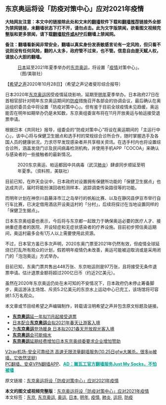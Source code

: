  <h2>东京奥运将设「防疫对策中心」应对2021年疫情</h2> <p class="notice"><b>大陆网友注意：本文中的链接除此处和文末的<a href="https://github.com/bannedbook/fanqiang" >翻墙</a>软件下载和<a href="https://github.com/killgcd/justmysocks/blob/master/README.md">翻墙推荐</a>链接外全部为禁网链接，未翻墙状态下打不开，请勿点击。此为文字版禁闻，欲看图文视频完整版和更多禁闻，请下载<a href="https://github.com/bannedbook/fanqiang">翻墙软件或APP</a>后翻墙上禁闻网。</p><p>备注：翻墙看新闻非常安全，翻墙以真实身份发表敏感言论有一定风险，但只看不说则没有任何风险，翻的人太多，政府管不过来，也不管。信息自由是天赋人权，请放心大胆的翻墙。</b></p>  <div class="entry"> <figure><figcaption><a href="https://www.bannedbook.org/bnews/tag/%e6%97%a5%e6%9c%ac/" class="st_tag internal_tag" rel="tag" title="标签 日本 下的日志">日本</a>延至2021年夏季举办的<a href="https://www.bannedbook.org/bnews/tag/%e4%b8%9c%e4%ba%ac/" class="st_tag internal_tag" rel="tag" title="标签 东京 下的日志">东京</a><a href="https://www.bannedbook.org/bnews/tag/%e5%a5%a5%e8%bf%90/" class="st_tag internal_tag" rel="tag" title="标签 奥运 下的日志">奥运</a>，将设置「<a href="https://www.bannedbook.org/bnews/tag/%E7%96%AB%E6%83%85/" class="st_tag internal_tag" rel="tag" title="标签 疫情 下的日志">疫情</a>对策中心」。（图/美联社）</figcaption></figure> <p>【<span class='wp_keywordlink_affiliate'><a href="https://www.soundofhope.org" title="希望之声" target="_blank">希望之声</a></span>2020年10月28日】（希望之声记者斐珍综合报导）</p> <p>日本2020年<a href="https://www.bannedbook.org/bnews/tag/%e4%b8%9c%e4%ba%ac%e5%a5%a5%e8%bf%90/" class="st_tag internal_tag" rel="tag" title="标签 东京奥运 下的日志">东京奥运</a>因受疫情延烧影响，延期至<a href="https://www.bannedbook.org/bnews/tag/%E6%98%8E%E5%B9%B4/" class="st_tag internal_tag" rel="tag" title="标签 明年 下的日志">明年</a>夏季举办。日本政府27日在首相官邸针对明年东京奥运期间的<a href="https://www.bannedbook.org/bnews/tag/%E9%98%B2%E7%96%AB/" class="st_tag internal_tag" rel="tag" title="标签 防疫 下的日志">防疫</a>措施召开各部会的协调会议，最后确认在奥运组织委员会中将设置「防疫对策中心」。但有鉴于目前全球疫情未见趋缓，奥运能否在明年如期举办仍是未知数，东京奥组委宣布将在11月开放奥运与帕运接受退票申请。</p> <p>根据日本《共同社》报导，组委会的“防疫对策中心”将设在奥运期间的「主运行中心」，该中心将与保健卫生据点和选手村的常规综合诊所合作，随时掌握选手及各国人员的健康状况，力求尽早发现感染者并共享相关资讯。在选手村内也将设置综合诊所，涵盖发烧门诊及民间病毒检测机构，并使用手机APP「COCOA」来确认与感染者的一些接触者的最新情况。</p>  <figure><figcaption>2020东京奥运、帕运都因中共病毒（武汉<a href="https://www.bannedbook.org/bnews/tag/%e8%82%ba%e7%82%8e/" class="st_tag internal_tag" rel="tag" title="标签 肺炎 下的日志">肺炎</a>）肆虐同步顺延至明年夏季。（资料照，美联社）</figcaption></figure> <p>目前已知，在昨天会议中，日本政府对设置拥有保健所功能的「保健卫生据点」也达成共识，届时将能扮演回收检测样本、追踪调查传染路径等的功能。</p> <p>而明年计划在神奈川县藤泽市江之岛举行的帆船比赛、以及在静冈县伊豆市举行自行车比赛，已决定借用酒店开设奥运村的「分村」，后续将探讨在当地设置同样的「保健卫生据点」。</p> <p>日本东京奥组委也表示，今后将与东京都一起致力于确保奥运必要的医疗人才、接纳重症患者的医院、开设轻症和无症状感染者的疗养设施。目前初步预估奥运期间，奥运村最多会有1万人以上需要使用此资源。</p>  <p>不过，日本官方虽已多次声明，2020东奥门票至2021年仍然有效，但疫情全球延烧已打乱所有观众的计划，假若明年疫情仍未改善，奥运可能被迫取消或是采用闭门的「泡泡奥运」方式举办。</p> <p>目前已知，东奥门票共售出448万张、东京帕运则是97万张，且将接受无条件退票申请。估计退票金额将超过200亿日币（约近2亿美元）。</p> <p>虽然在2020年东京奥运仍处在未可知的不安情况下，日本政府仍未停止筹备脚步，奥运游泳主场馆、斥资5.2亿美元的东京水上运动中心已完工，该场馆将可容纳1.5万名观众。</p>  <p>本文章或节目经希望之声编辑制作，转载请注明希望之声并包含原文标题及链接。</p> <ul class='op-related-articles' title='相关阅读'> <li><a href='https://www.bannedbook.org/bnews/baitai/20201024/1419618.html' target='_blank'><b>东京奥运</b>延一年拟11月起接受退票</a></li> <li><a href='https://www.bannedbook.org/bnews/baitai/20201004/1408044.html' target='_blank'>日本配合<b>东京奥运</b>会拟2021年春天让游客入境</a></li> <li><a href='https://www.bannedbook.org/bnews/comments/20201004/1407966.html' target='_blank'>为<b>东京奥运</b>登场暖身 日本拟2021春天开放观光客入境</a></li> <li><a href='https://www.bannedbook.org/bnews/ssgc/20200928/1404250.html' target='_blank'><b>东京奥运</b>会可能缩水</a></li> <li><a href='https://www.bannedbook.org/bnews/baitai/20200722/1364660.html' target='_blank'><b>东京奥运</b>延期经费增加日本东京奥组委要求企业增加赞助</a></li> </ul> <p class="texttj"> <a href="https://www.bannedbook.org/forum23/topic22702.html" target="_blank">V2ray机场-安全可靠经济 高速无限流量翻墙服务(10.25日gfw大屠杀，很多ip被墙，它依然坚挺)</a><br/> <a href="https://github.com/bannedbook/fanqiang/wiki/%E7%A6%81%E9%97%BB%E7%BD%91%E5%AE%89%E5%8D%93%E7%BF%BB%E5%A2%99%E6%96%B0%E9%97%BBAPP" target="_blank">PC翻墙、安卓VPN翻墙APP</a>、<span onclick="window.open('https://github.com/killgcd/justmysocks/blob/master/README.md')" style="font-weight:bold;color:#00A191;cursor:pointer;text-decoration:underline;outline:none">AD：搬瓦工官方翻墙服务Just My Socks，不怕被墙</span></p><p>原文链接：<a class="src_link"  href="https://www.soundofhope.org/post/436729" target="_blank">东京奥运将设「防疫对策中心」应对2021年疫情</a></p><a name='sharetosocial'></a>       <div><b>本文的图文或视频完整版</b>：<a href='https://www.bannedbook.org/bnews/comments/20201028/1421681.html'>东京奥运将设「防疫对策中心」应对2021年疫情</a></div>  </div><!--END ENTRY--> <div class="postfooter"> <div>本文标签：<a href="https://www.bannedbook.org/bnews/tag/%e4%b8%9c%e4%ba%ac/" rel="tag">东京</a>, <a href="https://www.bannedbook.org/bnews/tag/%e4%b8%9c%e4%ba%ac%e5%a5%a5%e8%bf%90/" rel="tag">东京奥运</a>, <a href="https://www.bannedbook.org/bnews/tag/%e5%a5%a5%e8%bf%90/" rel="tag">奥运</a>, <a href="https://www.bannedbook.org/bnews/tag/%e6%97%a5%e6%9c%ac/" rel="tag">日本</a>, <a href="https://www.bannedbook.org/bnews/tag/%E6%98%8E%E5%B9%B4/" rel="tag">明年</a>, <a href="https://www.bannedbook.org/bnews/tag/%E7%96%AB%E6%83%85/" rel="tag">疫情</a>, <a href="https://www.bannedbook.org/bnews/tag/%e8%82%ba%e7%82%8e/" rel="tag">肺炎</a>, <a href="https://www.bannedbook.org/bnews/tag/%E8%BF%90%E5%B0%86/" rel="tag">运将</a>, <a href="https://www.bannedbook.org/bnews/tag/%E9%98%B2%E7%96%AB/" rel="tag">防疫</a></div>  </div><!--END POSTFOOTER--> 